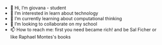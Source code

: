 - 👋 Hi, I’m giovana -  student
- 👀 I’m interested in learn about technology
- 🌱 I’m currently learning about computational thinking
- 💞️ I’m looking to collaborate on  my school 
- 📫 How to reach me: first you need became rich! and be Sal Ficher or like Raphael Montes's books

<!---
sallyface0613/sallyface0613 is a ✨ special ✨ repository because its `README.md` (this file) appears on your GitHub profile.
You can click the Preview link to take a look at your changes.
--->
